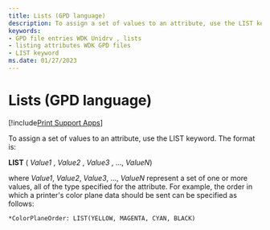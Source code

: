 ```yaml
---
title: Lists (GPD language)
description: To assign a set of values to an attribute, use the LIST keyword.
keywords:
- GPD file entries WDK Unidrv , lists
- listing attributes WDK GPD files
- LIST keyword
ms.date: 01/27/2023
---
```


# Lists (GPD language)

[!include[Print Support Apps](../includes/print-support-apps.md)]

To assign a set of values to an attribute, use the LIST keyword. The format is:

**LIST** ( *Value1* , *Value2* , *Value3* , ..., *ValueN*)

where *Value1*, *Value2*, *Value3*, ..., *ValueN* represent a set of one or more values, all of the type specified for the attribute. For example, the order in which a printer's color plane data should be sent can be specified as follows:

```GPD
*ColorPlaneOrder: LIST(YELLOW, MAGENTA, CYAN, BLACK)
```
